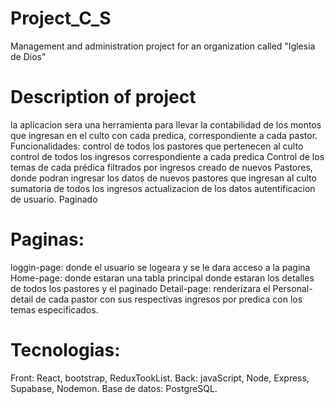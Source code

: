 # Project_C_S
Management and administration project for an organization called "Iglesia de Dios"
<h1>Description of project</h1>
la aplicacion sera una herramienta para llevar la contabilidad de los montos que ingresan en el culto con cada predica, correspondiente a cada pastor. 
Funcionalidades: 
control de todos los pastores que pertenecen al culto
control de todos los ingresos correspondiente a cada predica
Control de los temas de cada prédica
filtrados por ingresos
creado de nuevos Pastores, donde podran ingresar los datos de nuevos pastores que ingresan al culto
sumatoria de todos los ingresos
actualizacion de los datos
autentificacion de usuario.
Paginado

# Paginas:
loggin-page: donde el usuario se logeara y se le dara acceso a la pagina
Home-page: donde estaran una tabla principal donde estaran los detalles de todos los pastores y el paginado
Detail-page: renderizara el Personal-detail de cada pastor con sus respectivas ingresos por predica con los temas especificados.

# Tecnologias: 
Front: React, bootstrap, ReduxTookList.
Back: javaScript, Node, Express, Supabase, Nodemon.
Base de datos: PostgreSQL.
